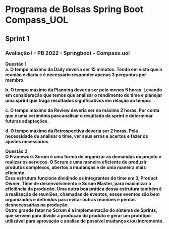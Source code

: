 <h1>Programa de Bolsas Spring Boot Compass_UOL</h1>

<h2>Sprint 1</h2>

<h3>Avaliação I - PB 2022 - Springboot - Compass.uol</h3>
<p><b>Questão 1</b><br><b>a.<b> O tempo máximo da Daily deveria ser 15 minutos. Tendo em vista que a reunião é diaria e é necessário responder apenas 3 perguntas por membro.</p>

<p><b>b.<b> O tempo máximo da Planning deveria ser pelo menos 5 horas. Levando em consideração que temos que analisar o rendimento do time e planejar uma sprint que traga resultados significativos em relação ao tempo.</p>

<p><b>c.<b> O tempo máximo da Review deveria ser no máximo 2 horas. Por conta que é uma cerimônia para analisar o resultado da sprint e determinar futuras adaptações.</p>

<p><b>d.<b> O tempo máximo da Retrospectiva deveria ser 2 horas. Pela necessidade de analisar o time, ver seus erros e acertos e fazer os ajustes necessários.</p>



<p><b>Questão 2</b><br> O Framework Scrum é uma forma de organizar as demandas do projeto e realizar os serviços. O Scrum é uma maneira eficiente de produzir produtos complexos, abertos a mudanças e de uma maneira mais eficiente.<br> Essa estrutura funciona dividindo os integrantes do time em 3, Product Owner, Time de desenvolvimento e Scrum Master, para maximizar a eficiência da produção. Uma outra boa prática dessa estrutura também é a realização de reuniões, chamadas de eventos, esses eventos são bem organizados e definidos para evitar outras reuniões e perdas desnecessárias na produção.<br> Outro grande fator no Scrum é a implementação do sistema de Sprints, que servem para dividir a produção do produto e gerar um protótipo utilizável para aprovação e analise de possível mudança e/ou incremento.</p>
